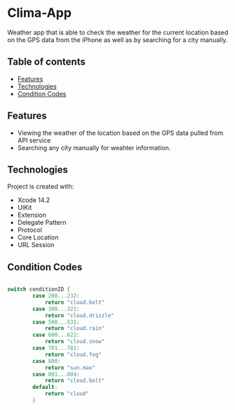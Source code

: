 # Clima-App
Weather app that is able to check the weather for the current location based on the GPS data from the iPhone as well as by searching for a city manually.

## Table of contents
* [Features](#features)
* [Technologies](#technologies)
* [Condition Codes](#conditioncodes)

## Features 
* Viewing the weather of the location based on the GPS data pulled from API service 
* Searching any city manually for weahter information.

## Technologies
Project is created with:
* Xcode 14.2
* UIKit
* Extension
* Delegate Pattern 
* Protocol
* Core Location
* URL Session

## Condition Codes

```swift

switch conditionID {
        case 200...232:
            return "cloud.bolt"
        case 300...321:
            return "cloud.drizzle"
        case 500...531:
            return "cloud.rain"
        case 600...622:
            return "cloud.snow"
        case 701...781:
            return "cloud.fog"
        case 800:
            return "sun.max"
        case 801...804:
            return "cloud.bolt"
        default:
            return "cloud"
        }
